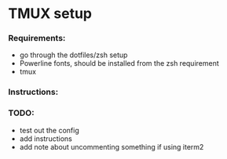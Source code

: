 # TMUX setup

### Requirements:
- go through the dotfiles/zsh setup
- Powerline fonts, should be installed from the zsh requirement
- tmux

### Instructions:

### TODO:
- test out the config
- add instructions
- add note about uncommenting something if using iterm2
